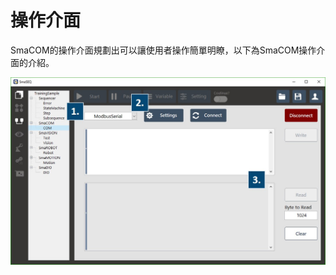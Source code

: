 # 操作介面

SmaCOM的操作介面規劃出可以讓使用者操作簡單明瞭，以下為SmaCOM操作介面的介紹。

![SmaCOM&#x64CD;&#x4F5C;&#x4ECB;&#x9762;](../.gitbook/assets/smacom-jie-mian-jie-shao.jpg)

